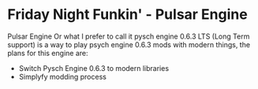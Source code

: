 # Friday Night Funkin' - Pulsar Engine
Pulsar Engine Or what I prefer to call it pysch engine 0.6.3 LTS (Long Term support) is a way to play psych engine 0.6.3 mods with modern things, the plans for this engine are:

- Switch Pysch Engine 0.6.3 to modern libraries
- Simplyfy modding process

